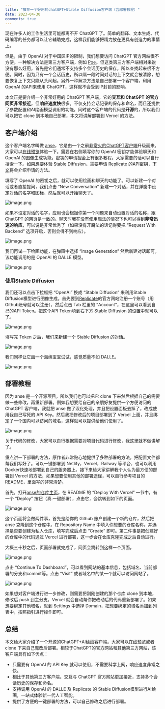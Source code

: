 ```yaml
---
title: "推荐一个好用的chatGPT+Stable Diffusion客户端（含部署教程）"
date: 2023-04-30
comments: true
---
```


现在许多人的工作生活里可能都离不开 ChatGPT 了。简单的翻译、文本生成、代码编写的任务都可以让它辅助完成，这样我们能够把精力放在更具有创造力的事情上。

但是，由于 OpenAI 对于中国区IP的限制，我们想要访问 ChatGPT 官方网站很不方便。一种解决方法是第三方客户端，例如 [Poe](https://juejin.cn/post/7216644653126811709)。但这类第三方客户端相对来说没有那么好用，首先是它们通常不支持多个会话历史的保存，所以查找起来很不方便。同时，因为只有一个会话历史，所以隔一段时间对话的上下文就会被清除，想要恢复上下文只能从头问起。另外一种解决方法是自己部署一个客户端，利用 OpenAI 的API来使用 ChatGPT，这样就不会受到IP封锁的影响。

本文正是要介绍一个非常好用的 ChatGPT 客户端，它的**交互和 ChatGPT 的官方网页非常接近**，但**响应速度快**很多。不仅支持会话记录的保存和命名，而且还提供了参数配置和AI绘画模型调用的功能。同时这个客户端的代码是**开源**的，所以我们可以把它 clone 到本地自己部署，本文将讲解部署到 Vercel 的方法。

## 客户端介绍

这个客户端名字叫做 [anse](https://github.com/anse-app/anse)，它是由一个之前[非常火的ChatGPT客户端](https://github.com/anse-app/chatgpt-demo)升级而来，大家可以[在线预览](https://anse.app/)体验一下。需要在右侧填写你的 OpenAI 密钥才能体验聊天和 OpenAI 的图像生成功能，密钥的申请掘金上有很多教程，大家需要的话可以自行搜索一下。如果想要体验 Stable Diffusion，需要申请 Replicate 的API密钥，[下文](#使用stable-diffusion)将会介绍申请的方法。

填写了 OpenAI 的密钥之后，就可以使用绘画和聊天的功能了。可以新建一个对话或者直接提问，我们点击 “New Conversation” 新建一个对话，并在弹窗中设定对话的名字和图标，然后就可以开始聊天了。

![image.png](https://p3-juejin.byteimg.com/tos-cn-i-k3u1fbpfcp/fb500b1e11364260b4b753bfc69a2b4e~tplv-k3u1fbpfcp-watermark.image?)

如果不设定对话的名字，应用也会根据你第一个问题来自动设置对话的名称，跟 ChatGPT 的网页是一致的。聊天时我在没有使用魔法的情况下也可以得到**非常迅速的响应**，可以说是非常优秀了（如果没有开魔法的话记得要把 “Request With Backend” 选项开启，否则会得不到响应）。

![image.png](https://p6-juejin.byteimg.com/tos-cn-i-k3u1fbpfcp/4ef427b7f9bf441fb872c777b16b0d2a~tplv-k3u1fbpfcp-watermark.image?)

我们再试一下绘画功能，在弹窗中选择 “Image Generation” 然后新建对话即可。该功能调用的是 OpenAI 的 DALLE 模型。

![image.png](https://p3-juejin.byteimg.com/tos-cn-i-k3u1fbpfcp/2732752e3e034a82a0ada4164769f778~tplv-k3u1fbpfcp-watermark.image?)

### 使用Stable Diffusion

我们还可以点击下拉框把 “OpenAI” 换成 “Stable Diffusion” 来利用Stable Diffusion模型进行图像生成。首先要到[Replicate](https://replicate.com/)的官方网站注册一个账号（用Github账号就可以注册），然后点击 Tab 栏里的 “Account”，在这里可以看到自己的API Token。把这个API Token填到右下方 Stable Diffusion 的设置中就可以了。

![image.png](https://p9-juejin.byteimg.com/tos-cn-i-k3u1fbpfcp/d977d4b54a744fc79d622232ea20bb5c~tplv-k3u1fbpfcp-watermark.image?)

填写完 Token 之后，我们来新建一个 Stable Diffusion 的对话。

![image.png](https://p9-juejin.byteimg.com/tos-cn-i-k3u1fbpfcp/05887e97244c4b4d8640f04593ea6f6b~tplv-k3u1fbpfcp-watermark.image?)

我们同样让它画一个海绵宝宝试试，感觉质量不如 DALLE。

![image.png](https://p3-juejin.byteimg.com/tos-cn-i-k3u1fbpfcp/43317f25839b4d3fb48b47510ad2a1fd~tplv-k3u1fbpfcp-watermark.image?)

## 部署教程

因为 anse 是一个开源项目，所以我们也可以把它 clone 下来然后根据自己的需要做一些修改，再重新部署。例如我想要给自己的亲朋好友提供一个方便访问的 ChatGPT 客户端，我就把 anse 做了汉化处理，并且把设置面板去掉了，改成使用我自己写死的 API Key。然后我把修改后的项目部署到了 Vercel 上面，并且绑定了一个国内可以访问的域名，这样就可以提供给他们使用了。

![image.png](https://p1-juejin.byteimg.com/tos-cn-i-k3u1fbpfcp/9852a303213b4b2ab5434e932a6b2889~tplv-k3u1fbpfcp-watermark.image?)

关于代码的修改，大家可以自行根据需要对项目代码进行修改，我这里就不做讲解了。

重点讲一下部署的方法，原作者非常贴心地提供了多种部署的方法，把配置文件都帮我们写好了。可以一键部署到 Netlify，Vercel，Railway 等平台，也可以利用Docker快速地部署到自己的服务器上。接下来给大家讲解我个人认为最方便的部署到 Vercel 的方法，如果想要使用其他的部署途径，可以自行参考项目的README，里面写的非常清楚。

首先，打开[anse的仓库主页](https://github.com/anse-app/anse#deploy-with-vercel)，在 README 的 “Deploy With Vercel” 一节中，有一个 “Deploy” 按钮（真.一键部署），点击它，会跳转到如下的页面。

![image.png](https://p6-juejin.byteimg.com/tos-cn-i-k3u1fbpfcp/c6d066042bf54b7da638cc0f81e615ba~tplv-k3u1fbpfcp-watermark.image?)

这个页面将会做两件事，首先是给你的 Github 账户创建一个新的仓库，然后把 anse 克隆到这个仓库中。在 Repository Name 中填入你想要的仓库名称，并选择是否要创建为私人仓库，填写完成后点击 “Create” 即可。第二件事是把创建好的仓库中的代码通过 Vercel 进行部署，这一步会在仓库克隆完成之后自动进行。

大概三十秒之后，页面部署就完成了，网页会跳转到这样一个页面。

![image.png](https://p9-juejin.byteimg.com/tos-cn-i-k3u1fbpfcp/71cce148d0434a2ebfa9c78052396852~tplv-k3u1fbpfcp-watermark.image?)

点击 “Continue To Dashboard”，可以看到网站的基本信息，包括域名、当前部署的分支和commit等。点击 “Visit” 或者域名中的某一个就可以访问网站了。

![image.png](https://p3-juejin.byteimg.com/tos-cn-i-k3u1fbpfcp/b4f0c34036514cb29f1f7ca7de5bbe07~tplv-k3u1fbpfcp-watermark.image?)

如果想对客户端进行进一步修改，则需要把刚刚创建的那个仓库 clone 到本地，修改后 push 到主分支，Vercel 就会自动帮你把改动后的代码重新部署了。如果想要绑定其他域名，就到 Settings 中选择 Domain，把想要绑定的域名添加到列表中，按照指引进行操作即可。

## 总结

本文给大家介绍了一个开源的ChatGPT+AI绘画客户端。大家可以[在线预览](https://anse.app/)或者 clone 下来自己魔改后部署。相较于ChatGPT的官方网站和其他第三方网站，该客户端具有如下优点：

- 只需要有 OpenAI 的 API Key 就可以使用，不需要科学上网，响应速度非常之快。
- 相比于其他第三方客户端，交互与 ChatGPT 官方网站更加接近，支持多个会话历史的保存和命名。
- 支持调用 OpenAI 的 DALLE 及 Replicate 的 Stable Diffusion模型进行AI绘画，一站式体验新一代人工智能。
- 提供了方便的一键部署的方法，可以自己修改之后进行部署。

